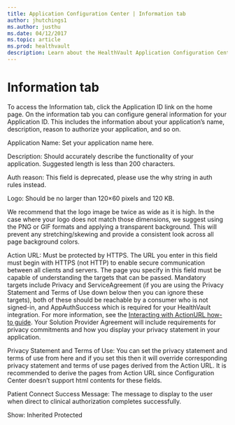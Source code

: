 ```yaml
---
title: Application Configuration Center | Information tab
author: jhutchings1
ms.author: justhu
ms.date: 04/12/2017
ms.topic: article
ms.prod: healthvault
description: Learn about the HealthVault Application Configuration Center's (ACC) information tab. 
---
```


# Information tab
To access the <span class="label">Information</span> tab, click the <span class="label">Application ID</span> link on the home page. On the information tab you can configure general information for your Application ID. This includes the information about your application’s name, description, reason to authorize your application, and so on.

<span id="Content"></span>
<span class="label">Application Name</span>: Set your application name here.

<span class="label">Description</span>: Should accurately describe the functionality of your application. Suggested length is less than 200 characters.

<span class="label">Auth reason</span>: This field is deprecated, please use the <span class="label">why string</span> in auth rules instead.

<span class="label">Logo</span>: Should be no larger than 120×60 pixels and 120 KB.

We recommend that the logo image be twice as wide as it is high. In the case where your logo does not match those dimensions, we suggest using the PNG or GIF formats and applying a transparent background. This will prevent any stretching/skewing and provide a consistent look across all page background colors.

<span class="label">Action URL</span>: Must be protected by HTTPS. The URL you enter in this field must begin with <span class="literalValue">HTTPS</span> (not <span class="literalValue">HTTP</span>) to enable secure communication between all clients and servers. The page you specify in this field must be capable of understanding the targets that can be passed. Mandatory targets include Privacy and ServiceAgreement (if you are using the Privacy Statement and Terms of Use down below then you can ignore these targets), both of these should be reachable by a consumer who is not signed-in, and AppAuthSuccess which is required for your HealthVault integration. For more information, see the [Interacting with ActionURL how-to guide](https://msdn.microsoft.com/en-us/healthvault/bb852205.aspx). Your Solution Provider Agreement will include requirements for privacy commitments and how you display your privacy statement in your application.

<span class="label">Privacy Statement and Terms of Use</span>: You can set the privacy statement and terms of use from here and if you set this then it will override corresponding privacy statement and terms of use pages derived from the Action URL. It is recommended to derive the pages from Action URL since Configuration Center doesn’t support html contents for these fields.

<span class="label">Patient Connect Success Message</span>: The message to display to the user when direct to clinical authorization completes successfully.

<span>Show:</span> Inherited Protected
